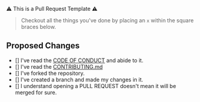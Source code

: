 :warning: This is a Pull Request Template :warning:

> Checkout all the things you've done by placing an `x` within the square braces below.

## Proposed Changes
- [] I've read the [CODE OF CONDUCT](https://github.com/my-first-pr/hacktoberfest-2018/blob/master/CODE_OF_CONDUCT.md) and abide to it.
- [] I've read the [CONTRIBUTING.md](https://github.com/my-first-pr/hacktoberfest-2018/blob/master/CONTRIBUTING.md)
- [] I've forked the repository.
- [] I've created a branch and made my changes in it.
- [] I understand opening a PULL REQUEST doesn't mean it will be merged for sure.
